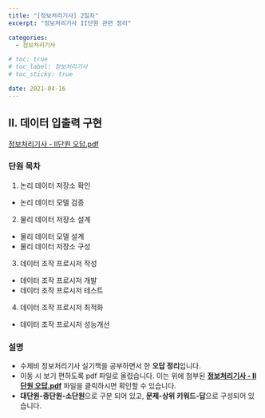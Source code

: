 ```yaml
---
title: "[정보처리기사] 2일차"
excerpt: "정보처리기사 II단원 관련 정리"

categories:
  - 정보처리기사

# toc: true
# toc_label: 정보처리기사
# toc_sticky: true

date: 2021-04-16
---
```


## II. 데이터 입출력 구현
<a href="/assets/images/pdfs/2021-04-16-certificate-day02.pdf" class="btn" target="_blank"><i class="far fa-file-pdf"></i><span> 정보처리기사 - II단원 오답.pdf</span></a>

### 단원 목차
1. 논리 데이터 저장소 확인
  * 논리 데이터 모델 검증
2. 물리 데이터 저장소 설계
  * 물리 데이터 모델 설계
  * 물리 데이터 저장소 구성
3. 데이터 조작 프로시저 작성
  * 데이터 조작 프로시저 개발
  * 데이터 조작 프로시저 테스트
4. 데이터 조작 프로시저 최적화
  * 데이터 조작 프로시저 성능개선

### 설명
* 수제비 정보처리기사 실기책을 공부하면서 한 **오답 정리**입니다.
* 이동 시 보기 편하도록 pdf 파일로 올렸습니다. 이는 위에 첨부된 <span style="cursor:pointer;" onclick="window.scrollTo(0,0);"><b><u>정보처리기사 - II단원 오답.pdf</u></b></span> 파일을 클릭하시면 확인할 수 있습니다.
* **대단원-중단원-소단원**으로 구분 되어 있고, **문제-상위 키워드-답**으로 구성되어 있습니다.